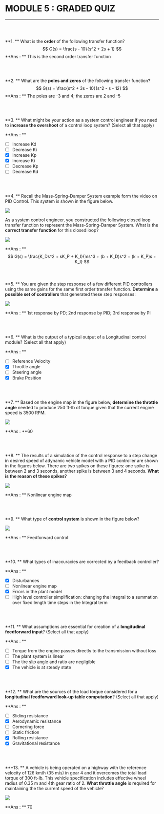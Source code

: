 # MODULE 5 : GRADED QUIZ

---

<br><br>

**1. ** What is the **order** of the following transfer function?
$$
G(s) = \frac{s - 10}{s^2 + 2s + 1}
$$
**Ans : ** This is the second order transfer function

<br><br>

**2. ** What are the **poles and zeros** of the following transfer function?
$$
G(s) = \frac{s^2 + 3s - 10}{s^2 - s - 12}
$$
**Ans : ** The poles are -3 and 4; the zeros are 2 and -5

<br><br>

**3. ** What might be your action as a system control engineer if you need to **increase the overshoot** of a control loop system? (Select all that apply)

**Ans : ** 

- [ ] Increase Kd
- [ ] Decrease Ki
- [x] Increase Kp
- [x] Increase Ki
- [ ] Decrease Kp
- [ ] Decrease Kd

<br><br>

**4. ** Recall the Mass-Spring-Damper System example form the video on PID Control.  This system is shown in the figure below.

<img src = "Images/image_q5_1.png">

As a system control engineer, you constructed the following closed loop transfer function to represent the Mass-Spring-Damper System. What is the **correct transfer function** for this closed loop?

<img src = "Images/image_q5_2.png">

**Ans : ** 
$$
G(s) = \frac{K_Ds^2 + sK_P + K_I}{ms^3 + (b + K_D)s^2 + (k + K_P)s + K_I}
$$
<br><br>

**5. ** You are given the step response of a few different PID controllers using the same gains for the same first order transfer function. **Determine a possible set of controllers** that generated these step responses:

<img src = "Images/Full-Size-Image.png">

**Ans : ** 1st response by PD; 2nd response by PID; 3rd response by PI  

<br><br>

**6. ** What is the output of a typical output of a Longitudinal control module? (Select all that apply)

**Ans : ** 

- [ ] Reference Velocity
- [x] Throttle angle
- [ ] Steering angle
- [x] Brake Position

<br><br>

**7. ** Based on the engine map in the figure below, **determine the throttle angle** needed to produce 250 ft-lb of torque given that the current engine speed is 3500 RPM.

<img src = "Images/image_q10.png">

**Ans : **60

<br><br>

**8. ** The results of a simulation of the control response to a step change in desired speed of adynamic vehicle model with a PID controller are shown in the figures below. There are two spikes on these figures: one spike is between 2 and 3 seconds, another spike is between 3 and 4 seconds. **What is the reason of these spikes?**

<img src = "Images/image_q11.png">

**Ans : ** Nonlinear engine map

<br><br>

**9. ** What type of **control system** is shown in the figure below?

<img src = "Images/Openloop.png">

**Ans : ** Feedforward control

<br><br>

**10. ** What types of inaccuracies are corrected by a feedback controller? 

**Ans : ** 

- [x] Disturbances
- [ ] Nonlinear engine map
- [x] Errors in the plant model
- [ ] High level controller simplification: changing the integral to a summation over fixed length time steps in the Integral term

<br><br>

**11. ** What assumptions are essential for creation of a **longitudinal feedforward input**? (Select all that apply)

**Ans : ** 

- [ ] Torque from the engine passes directly to the transmission without loss
- [ ] The plant system is linear
- [ ] The tire slip angle and ratio are negligible
- [x] The vehicle is at steady state

<br><br>

**12. ** What are the sources of the load torque considered for a **longitudinal feedforward look-up table computation**? (Select all that apply) 

**Ans : ** 

- [ ] Sliding resistance
- [x] Aerodynamic resistance
- [ ] Cornering force
- [ ] Static friction
- [x] Rolling resistance
- [x] Gravitational resistance

<br><br>

***13. ** A vehicle is being operated on a highway with the reference velocity of 126 km/h (35 m/s) in gear 4 and it overcomes the total load torque of 300 ft-lb. This vehicle specification includes effective wheel radius of 0.35 m and 4th gear ratio of 2. **What throttle angle** is required for maintaining the the current speed of the vehicle? 

<img src = "Images/image_q10.png">

**Ans : ** 70